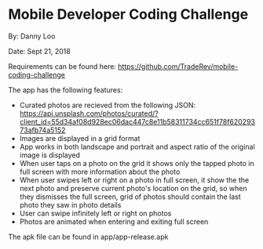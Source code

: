 # Mobile Developer Coding Challenge

By: Danny Loo

Date: Sept 21, 2018 

Requirements can be found here: https://github.com/TradeRev/mobile-coding-challenge

The app has the following features: 

- Curated photos are recieved from the following JSON: 
https://api.unsplash.com/photos/curated/?client_id=55d34af08d928ec06dac447c8e11b58311734cc651f78f62029373afb74a5152
- Images are displayed in a grid format
- App works in both landscape and portrait and aspect ratio of the original image is displayed
- When user taps on a photo on the grid it shows only the tapped photo in full screen with more information about the 
photo
- When user swipes left or right on a photo in full screen, it show the the next photo and preserve current photo's location on 
the grid, so when they dismisses the full screen, grid of photos should contain the last photo they saw in photo details
- User can swipe infinitely left or right on photos
- Photos are animated when entering and exiting full screen

	
The apk file can be found in app/app-release.apk
